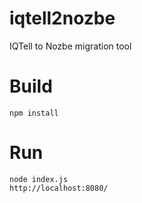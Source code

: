 # iqtell2nozbe
IQTell to Nozbe migration tool

# Build

    npm install
  
# Run

    node index.js
    http://localhost:8080/
